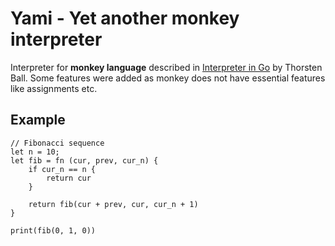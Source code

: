# Yami - Yet another monkey interpreter
Interpreter for **monkey language** described in [Interpreter in Go](https://interpreterbook.com) by Thorsten Ball. 
Some features were added as monkey does not have essential features like assignments etc.  
## Example

```monkey
// Fibonacci sequence
let n = 10;
let fib = fn (cur, prev, cur_n) {
    if cur_n == n {
        return cur
    }

    return fib(cur + prev, cur, cur_n + 1)
}
  
print(fib(0, 1, 0))
```


